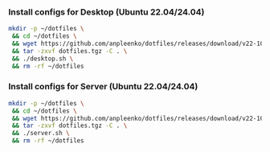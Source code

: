 ### Install configs for Desktop (Ubuntu 22.04/24.04)

```bash
mkdir -p ~/dotfiles \
 && cd ~/dotfiles \
 && wget https://github.com/anpleenko/dotfiles/releases/download/v22-10-2024-07h-46m-39s/dotfiles.tgz \
 && tar -zxvf dotfiles.tgz -C . \
 && ./desktop.sh \
 && rm -rf ~/dotfiles
```

### Install configs for Server (Ubuntu 22.04/24.04)

```bash
mkdir -p ~/dotfiles \
 && cd ~/dotfiles \
 && wget https://github.com/anpleenko/dotfiles/releases/download/v22-10-2024-07h-46m-39s/dotfiles.tgz \
 && tar -zxvf dotfiles.tgz -C . \
 && ./server.sh \
 && rm -rf ~/dotfiles
```
